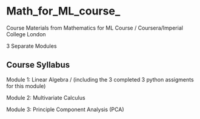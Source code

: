 # Math_for_ML_course_
Course Materials from Mathematics for ML Course / Coursera/Imperial College London

3 Separate Modules

## Course Syllabus
Module 1: Linear Algebra / (including the 3 completed 3 python assigments for this module)

Module 2: Multivariate Calculus  

Module 3: Principle Component Analysis (PCA)
